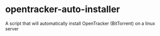# opentracker-auto-installer
A script that will automatically install OpenTracker (BitTorrent) on a linux server
